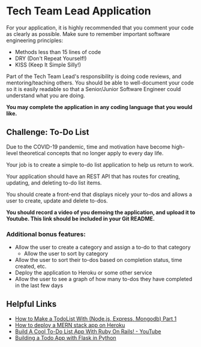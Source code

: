 # Tech Team Lead Application
For your application, it is highly recommended that you comment your code as
clearly as possible. Make sure to remember important software engineering
principles:
* Methods less than 15 lines of code
* DRY (Don't Repeat Yourself!)
* KISS (Keep It Simple Silly!)

Part of the Tech Team Lead's responsibility is doing code reviews, and
mentoring/teaching others. You should be able to well-document your code so it
is easily readable so that a Senior/Junior Software Engineer could understand what you
are doing.

**You may complete the application in any coding language that you would like.**

## Challenge: To-Do List
Due to the COVID-19 pandemic, time and motivation have become high-level
theoretical concepts that no longer apply to every day life.

Your job is to create a simple to-do list application to help us return to work.

Your application should have an REST API that has routes for creating, updating,
and deleting to-do list items.

You should create a front-end that displays nicely your to-dos and allows a
user to create, update and delete to-dos.

**You should record a video of you demoing the application, and upload it
to Youtube. This link should be included in your Git README.**

### Additional bonus features:
* Allow the user to create a category and assign a to-do to that category
  * Allow the user to sort by category
* Allow the user to sort their to-dos based on completion status, time
created, etc.
* Deploy the application to Heroku or some other service
* Allow the user to see a graph of how many to-dos they have completed in the
last few days

## Helpful Links
* [How to Make a TodoList With (Node.js, Express, Mongodb) Part 1](https://www.youtube.com/watch?v=fPN8oGkyXg8)
* [How to deploy a MERN stack app on Heroku](https://medium.com/crowdbotics/deploy-a-mern-stack-app-on-heroku-b0c255744a70)
* [Build A Cool To-Do List App With Ruby On Rails! - YouTube](https://www.youtube.com/watch?v=2tKObYPDclY)
* [Building a Todo App with Flask in Python](https://stackabuse.com/building-a-todo-app-with-flask-in-python/)
